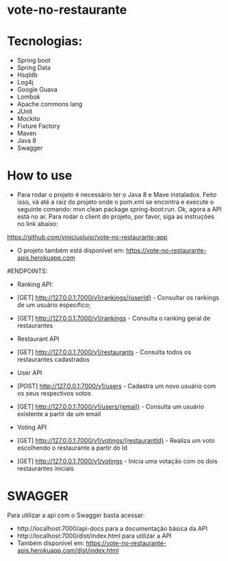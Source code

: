 # vote-no-restaurante

# Tecnologias:
- Spring boot
- Spring Data
- Hsqldb
- Log4j
- Google Guava
- Lombok
- Apache commons lang
- JUnit
- Mockito
- Fixture Factory
- Maven
- Java 8
- Swagger

# How to use
- Para rodar o projeto é necessário ter o Java 8 e Mave instalados. Feito isso, vá até a raiz do projeto onde o pom.xml se encontra e execute o seguinte comando: mvn clean package spring-boot:run. Ok, agora a API está no ar. Para rodar o client do projeto, por favor, siga as instruções no link abaixo:

https://github.com/viniciusluisr/vote-no-restaurante-app

- O projeto também está disponível em: https://vote-no-restaurante-apis.herokuapp.com

#ENDPOINTS:
- Ranking API:
- [GET] http://127.0.0.1:7000/v1/rankings/{userId} - Consultar os rankings de um usuário específico;
- [GET] http://127.0.0.1:7000/v1/rankings - Consulta o ranking geral de restaurantes

- Restaurant API
- [GET] http://127.0.0.1:7000/v1/restaurants - Consulta todos os restaurantes cadastrados

- User API
- [POST] http://127.0.0.1:7000/v1/users - Cadastra um novo usuário com os seus respectivos votos
- [GET] http://127.0.0.1:7000/v1/users/{email} - Consulta um usuário existente a partir de um email

- Voting API
- [GET] http://127.0.0.1:7000/v1/votings/{restaurantId} - Realiza um voto escolhendo o restaurante a partir do Id
- [GET] http://127.0.0.1:7000/v1/votings - Inicia uma votação com os dois restaurantes iniciais

# SWAGGER
Para utilizar a api com o Swagger basta acessar:
- http://localhost:7000/api-docs para a documentação básica da API
- http://localhost:7000/dist/index.html para utilizar a API
- Também disponível em: https://vote-no-restaurante-apis.herokuapp.com/dist/index.html
